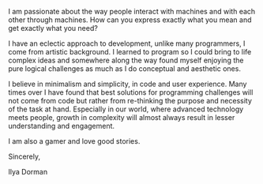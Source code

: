 I am passionate about the way people interact with machines and with each other through machines. How can you express exactly what you mean and get exactly what you need?

I have an eclectic approach to development, unlike many programmers, I come from artistic background. I learned to program so I could bring to life complex ideas and somewhere along the way found myself enjoying the pure logical challenges as much as I do conceptual and aesthetic ones.

I believe in minimalism and simplicity, in code and user experience. Many times over I have found that best solutions for programming challenges will not come from code but rather from re-thinking the purpose and necessity of the task at hand. Especially in our world, where advanced technology meets people, growth in complexity will almost always result in lesser understanding and engagement.

I am also a gamer and love good stories.


Sincerely,


Ilya Dorman
